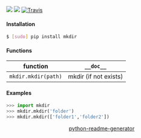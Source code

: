 <!--
https://pypi.org/project/readme-generator/
https://pypi.org/project/python-readme-generator/
-->

[![](https://img.shields.io/pypi/pyversions/mkdir.svg?longCache=True)](https://pypi.org/project/mkdir/)
[![](https://img.shields.io/pypi/v/mkdir.svg?maxAge=3600)](https://pypi.org/project/mkdir/)
[![Travis](https://api.travis-ci.org/looking-for-a-job/mkdir.py.svg?branch=master)](https://travis-ci.org/looking-for-a-job/mkdir.py/)

#### Installation
```bash
$ [sudo] pip install mkdir
```

#### Functions
function|`__doc__`
-|-
`mkdir.mkdir(path)` |mkdir (if not exists)

#### Examples
```python
>>> import mkdir
>>> mkdir.mkdir('folder')
>>> mkdir.mkdir(['folder1','folder2'])
```

<p align="center">
    <a href="https://pypi.org/project/python-readme-generator/">python-readme-generator</a>
</p>